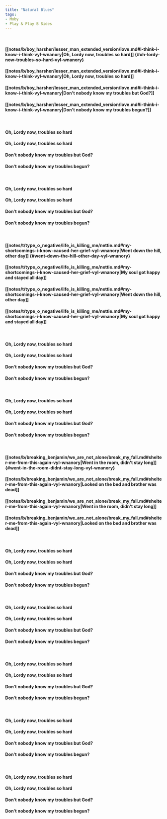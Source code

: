 ```yaml
---
title: "Natural Blues"
tags:
- Moby
- Play & Play B Sides
---
```

&nbsp;
#### [[notes/b/boy_harsher/lesser_man_extended_version/love.md#i-think-i-know-i-think-vyl-wnanory|Oh, Lordy now, troubles so hard]] {#oh-lordy-now-troubles-so-hard-vyl-wnanory}
#### [[notes/b/boy_harsher/lesser_man_extended_version/love.md#i-think-i-know-i-think-vyl-wnanory|Oh, Lordy now, troubles so hard]]
#### [[notes/b/boy_harsher/lesser_man_extended_version/love.md#i-think-i-know-i-think-vyl-wnanory|Don't nobody know my troubles but God?]]
#### [[notes/b/boy_harsher/lesser_man_extended_version/love.md#i-think-i-know-i-think-vyl-wnanory|Don't nobody know my troubles begun?]]
&nbsp;
#### Oh, Lordy now, troubles so hard
#### Oh, Lordy now, troubles so hard
#### Don't nobody know my troubles but God?
#### Don't nobody know my troubles begun?
&nbsp;
#### Oh, Lordy now, troubles so hard
#### Oh, Lordy now, troubles so hard
#### Don't nobody know my troubles but God?
#### Don't nobody know my troubles begun?
&nbsp;
#### [[notes/t/type_o_negative/life_is_killing_me/nettie.md#my-shortcomings-i-know-caused-her-grief-vyl-wnanory|Went down the hill, other day]] {#went-down-the-hill-other-day-vyl-wnanory}
#### [[notes/t/type_o_negative/life_is_killing_me/nettie.md#my-shortcomings-i-know-caused-her-grief-vyl-wnanory|My soul got happy and stayed all day]]
#### [[notes/t/type_o_negative/life_is_killing_me/nettie.md#my-shortcomings-i-know-caused-her-grief-vyl-wnanory|Went down the hill, other day]]
#### [[notes/t/type_o_negative/life_is_killing_me/nettie.md#my-shortcomings-i-know-caused-her-grief-vyl-wnanory|My soul got happy and stayed all day]]
&nbsp;
#### Oh, Lordy now, troubles so hard
#### Oh, Lordy now, troubles so hard
#### Don't nobody know my troubles but God?
#### Don't nobody know my troubles begun?
&nbsp;
#### Oh, Lordy now, troubles so hard
#### Oh, Lordy now, troubles so hard
#### Don't nobody know my troubles but God?
#### Don't nobody know my troubles begun?
&nbsp;
#### [[notes/b/breaking_benjamin/we_are_not_alone/break_my_fall.md#shelter-me-from-this-again-vyl-wnanory|Went in the room, didn't stay long]] {#went-in-the-room-didnt-stay-long-vyl-wnanory}
#### [[notes/b/breaking_benjamin/we_are_not_alone/break_my_fall.md#shelter-me-from-this-again-vyl-wnanory|Looked on the bed and brother was dead]]
#### [[notes/b/breaking_benjamin/we_are_not_alone/break_my_fall.md#shelter-me-from-this-again-vyl-wnanory|Went in the room, didn't stay long]]
#### [[notes/b/breaking_benjamin/we_are_not_alone/break_my_fall.md#shelter-me-from-this-again-vyl-wnanory|Looked on the bed and brother was dead]]
&nbsp;
#### Oh, Lordy now, troubles so hard
#### Oh, Lordy now, troubles so hard
#### Don't nobody know my troubles but God?
#### Don't nobody know my troubles begun?
&nbsp;
#### Oh, Lordy now, troubles so hard
#### Oh, Lordy now, troubles so hard
#### Don't nobody know my troubles but God?
#### Don't nobody know my troubles begun?
&nbsp;
#### Oh, Lordy now, troubles so hard
#### Oh, Lordy now, troubles so hard
#### Don't nobody know my troubles but God?
#### Don't nobody know my troubles begun?
&nbsp;
#### Oh, Lordy now, troubles so hard
#### Oh, Lordy now, troubles so hard
#### Don't nobody know my troubles but God?
#### Don't nobody know my troubles begun?
&nbsp;
#### Oh, Lordy now, troubles so hard
#### Oh, Lordy now, troubles so hard
#### Don't nobody know my troubles but God?
#### Don't nobody know my troubles begun?
